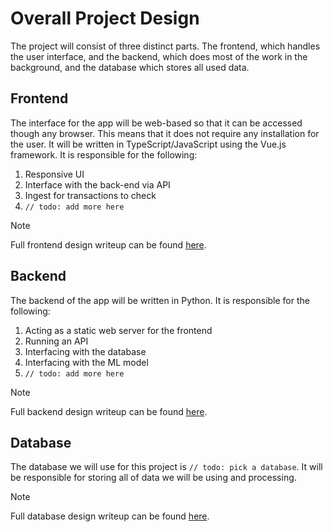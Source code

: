 # Overall Project Design

The project will consist of three distinct parts. The frontend, which handles the user interface, and the backend, which does most of the work in the background, and the database which stores all used data.


## Frontend
The interface for the app will be web-based so that it can be accessed though any browser.
This means that it does not require any installation for the user.
It will be written in TypeScript/JavaScript using the Vue.js framework.
It is responsible for the following:
  1. Responsive UI
  2. Interface with the back-end via API
  3. Ingest for transactions to check
  4. `// todo: add more here`

> [!NOTE]
> Full frontend design writeup can be found [here](./frontend.md).


## Backend
The backend of the app will be written in Python.
It is responsible for the following:
  1. Acting as a static web server for the frontend
  2. Running an API
  3. Interfacing with the database
  4. Interfacing with the ML model
  5. `// todo: add more here`

> [!NOTE]
> Full backend design writeup can be found [here](./backend.md).


## Database
The database we will use for this project is `// todo: pick a database`.
It will be responsible for storing all of data we will be using and processing.

> [!NOTE]
> Full database design writeup can be found [here](./database.md).

